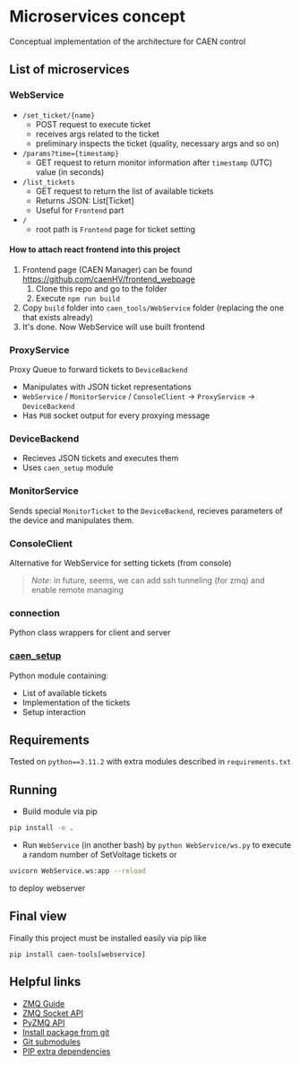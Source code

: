 # Microservices concept

Conceptual implementation of the architecture for CAEN control

## List of microservices

### WebService
* `/set_ticket/{name}`
  * POST request to execute ticket
  * receives args related to the ticket
  * preliminary inspects the ticket (quality, necessary args and so on)
* `/params?time={timestamp}`
  * GET request to return monitor information after `timestamp` (UTC) value (in seconds)
* `/list_tickets`
  * GET request to return the list of available tickets
  * Returns JSON: List[Ticket]
  * Useful for `Frontend` part
* `/`
  * root path is `Frontend` page for ticket setting

#### How to attach react frontend into this project
1. Frontend page (CAEN Manager) can be found https://github.com/caenHV/frontend_webpage
    1. Clone this repo and go to the folder
    1. Execute `npm run build`
1. Copy `build` folder into `caen_tools/WebService` folder (replacing the one that exists already)
1. It's done. Now WebService will use built frontend

### ProxyService
Proxy Queue to forward tickets to `DeviceBackend`
* Manipulates with JSON ticket representations
* `WebService` / `MonitorService` / `ConsoleClient` → `ProxyService` → `DeviceBackend`
* Has `PUB` socket output for every proxying message

### DeviceBackend
* Recieves JSON tickets and executes them
* Uses `caen_setup` module

### MonitorService
Sends special `MonitorTicket` to the `DeviceBackend`, recieves parameters of the device and manipulates them.

### ConsoleClient
Alternative for WebService for setting tickets (from console)

> *Note*:
> in future, seems, we can add ssh tunneling (for zmq) and enable remote managing 

### connection
Python class wrappers for client and server

### [caen_setup](https://github.com/caenHV/Setup)
Python module containing:
* List of available tickets
* Implementation of the tickets
* Setup interaction

## Requirements
Tested on `python==3.11.2` with extra modules described in `requirements.txt`

## Running

* Build module via pip
```bash
pip install -e .
```
* Run `WebService` (in another bash) by `python WebService/ws.py` to execute a random number of SetVoltage tickets or 
```bash
uvicorn WebService.ws:app --reload
```
to deploy webserver

## Final view
Finally this project must be installed easily via pip like

```pip install caen-tools[webservice]```

## Helpful links
* [ZMQ Guide](https://zguide.zeromq.org/)
* [ZMQ Socket API](https://zeromq.org/socket-api/)
* [PyZMQ API](https://pyzmq.readthedocs.io/en/latest/api/zmq.html)
* [Install package from git](https://github.com/pypa/pip/issues/6548)
* [Git submodules](https://git-scm.com/book/ru/v2/%D0%98%D0%BD%D1%81%D1%82%D1%80%D1%83%D0%BC%D0%B5%D0%BD%D1%82%D1%8B-Git-%D0%9F%D0%BE%D0%B4%D0%BC%D0%BE%D0%B4%D1%83%D0%BB%D0%B8)
* [PIP extra dependencies](https://setuptools.pypa.io/en/latest/userguide/dependency_management.html)